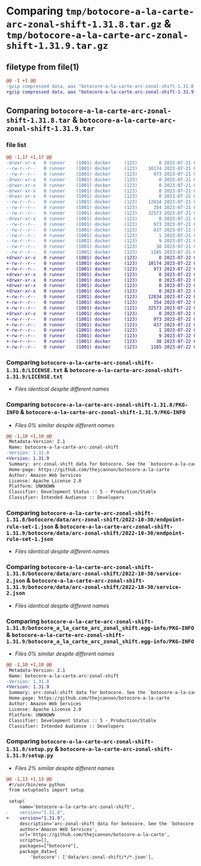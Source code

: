 # Comparing `tmp/botocore-a-la-carte-arc-zonal-shift-1.31.8.tar.gz` & `tmp/botocore-a-la-carte-arc-zonal-shift-1.31.9.tar.gz`

## filetype from file(1)

```diff
@@ -1 +1 @@
-gzip compressed data, was "botocore-a-la-carte-arc-zonal-shift-1.31.8.tar", last modified: Fri Jul 21 01:21:16 2023, max compression
+gzip compressed data, was "botocore-a-la-carte-arc-zonal-shift-1.31.9.tar", last modified: Sat Jul 22 01:20:19 2023, max compression
```

## Comparing `botocore-a-la-carte-arc-zonal-shift-1.31.8.tar` & `botocore-a-la-carte-arc-zonal-shift-1.31.9.tar`

### file list

```diff
@@ -1,17 +1,17 @@
-drwxr-xr-x   0 runner    (1001) docker     (123)        0 2023-07-21 01:21:16.926839 botocore-a-la-carte-arc-zonal-shift-1.31.8/
--rw-r--r--   0 runner    (1001) docker     (123)    10174 2023-07-21 01:21:16.000000 botocore-a-la-carte-arc-zonal-shift-1.31.8/LICENSE.txt
--rw-r--r--   0 runner    (1001) docker     (123)      973 2023-07-21 01:21:16.926839 botocore-a-la-carte-arc-zonal-shift-1.31.8/PKG-INFO
-drwxr-xr-x   0 runner    (1001) docker     (123)        0 2023-07-21 01:21:16.926839 botocore-a-la-carte-arc-zonal-shift-1.31.8/botocore/
-drwxr-xr-x   0 runner    (1001) docker     (123)        0 2023-07-21 01:21:16.926839 botocore-a-la-carte-arc-zonal-shift-1.31.8/botocore/data/
-drwxr-xr-x   0 runner    (1001) docker     (123)        0 2023-07-21 01:21:16.926839 botocore-a-la-carte-arc-zonal-shift-1.31.8/botocore/data/arc-zonal-shift/
-drwxr-xr-x   0 runner    (1001) docker     (123)        0 2023-07-21 01:21:16.926839 botocore-a-la-carte-arc-zonal-shift-1.31.8/botocore/data/arc-zonal-shift/2022-10-30/
--rw-r--r--   0 runner    (1001) docker     (123)    12834 2023-07-21 01:21:06.000000 botocore-a-la-carte-arc-zonal-shift-1.31.8/botocore/data/arc-zonal-shift/2022-10-30/endpoint-rule-set-1.json
--rw-r--r--   0 runner    (1001) docker     (123)      354 2023-07-21 01:21:06.000000 botocore-a-la-carte-arc-zonal-shift-1.31.8/botocore/data/arc-zonal-shift/2022-10-30/paginators-1.json
--rw-r--r--   0 runner    (1001) docker     (123)    32573 2023-07-21 01:21:06.000000 botocore-a-la-carte-arc-zonal-shift-1.31.8/botocore/data/arc-zonal-shift/2022-10-30/service-2.json
-drwxr-xr-x   0 runner    (1001) docker     (123)        0 2023-07-21 01:21:16.926839 botocore-a-la-carte-arc-zonal-shift-1.31.8/botocore_a_la_carte_arc_zonal_shift.egg-info/
--rw-r--r--   0 runner    (1001) docker     (123)      973 2023-07-21 01:21:16.000000 botocore-a-la-carte-arc-zonal-shift-1.31.8/botocore_a_la_carte_arc_zonal_shift.egg-info/PKG-INFO
--rw-r--r--   0 runner    (1001) docker     (123)      437 2023-07-21 01:21:16.000000 botocore-a-la-carte-arc-zonal-shift-1.31.8/botocore_a_la_carte_arc_zonal_shift.egg-info/SOURCES.txt
--rw-r--r--   0 runner    (1001) docker     (123)        1 2023-07-21 01:21:16.000000 botocore-a-la-carte-arc-zonal-shift-1.31.8/botocore_a_la_carte_arc_zonal_shift.egg-info/dependency_links.txt
--rw-r--r--   0 runner    (1001) docker     (123)        9 2023-07-21 01:21:16.000000 botocore-a-la-carte-arc-zonal-shift-1.31.8/botocore_a_la_carte_arc_zonal_shift.egg-info/top_level.txt
--rw-r--r--   0 runner    (1001) docker     (123)       38 2023-07-21 01:21:16.926839 botocore-a-la-carte-arc-zonal-shift-1.31.8/setup.cfg
--rw-r--r--   0 runner    (1001) docker     (123)     1165 2023-07-21 01:21:16.000000 botocore-a-la-carte-arc-zonal-shift-1.31.8/setup.py
+drwxr-xr-x   0 runner    (1001) docker     (123)        0 2023-07-22 01:20:19.948830 botocore-a-la-carte-arc-zonal-shift-1.31.9/
+-rw-r--r--   0 runner    (1001) docker     (123)    10174 2023-07-22 01:20:19.000000 botocore-a-la-carte-arc-zonal-shift-1.31.9/LICENSE.txt
+-rw-r--r--   0 runner    (1001) docker     (123)      973 2023-07-22 01:20:19.948830 botocore-a-la-carte-arc-zonal-shift-1.31.9/PKG-INFO
+drwxr-xr-x   0 runner    (1001) docker     (123)        0 2023-07-22 01:20:19.944830 botocore-a-la-carte-arc-zonal-shift-1.31.9/botocore/
+drwxr-xr-x   0 runner    (1001) docker     (123)        0 2023-07-22 01:20:19.944830 botocore-a-la-carte-arc-zonal-shift-1.31.9/botocore/data/
+drwxr-xr-x   0 runner    (1001) docker     (123)        0 2023-07-22 01:20:19.944830 botocore-a-la-carte-arc-zonal-shift-1.31.9/botocore/data/arc-zonal-shift/
+drwxr-xr-x   0 runner    (1001) docker     (123)        0 2023-07-22 01:20:19.948830 botocore-a-la-carte-arc-zonal-shift-1.31.9/botocore/data/arc-zonal-shift/2022-10-30/
+-rw-r--r--   0 runner    (1001) docker     (123)    12834 2023-07-22 01:20:09.000000 botocore-a-la-carte-arc-zonal-shift-1.31.9/botocore/data/arc-zonal-shift/2022-10-30/endpoint-rule-set-1.json
+-rw-r--r--   0 runner    (1001) docker     (123)      354 2023-07-22 01:20:09.000000 botocore-a-la-carte-arc-zonal-shift-1.31.9/botocore/data/arc-zonal-shift/2022-10-30/paginators-1.json
+-rw-r--r--   0 runner    (1001) docker     (123)    32573 2023-07-22 01:20:09.000000 botocore-a-la-carte-arc-zonal-shift-1.31.9/botocore/data/arc-zonal-shift/2022-10-30/service-2.json
+drwxr-xr-x   0 runner    (1001) docker     (123)        0 2023-07-22 01:20:19.948830 botocore-a-la-carte-arc-zonal-shift-1.31.9/botocore_a_la_carte_arc_zonal_shift.egg-info/
+-rw-r--r--   0 runner    (1001) docker     (123)      973 2023-07-22 01:20:19.000000 botocore-a-la-carte-arc-zonal-shift-1.31.9/botocore_a_la_carte_arc_zonal_shift.egg-info/PKG-INFO
+-rw-r--r--   0 runner    (1001) docker     (123)      437 2023-07-22 01:20:19.000000 botocore-a-la-carte-arc-zonal-shift-1.31.9/botocore_a_la_carte_arc_zonal_shift.egg-info/SOURCES.txt
+-rw-r--r--   0 runner    (1001) docker     (123)        1 2023-07-22 01:20:19.000000 botocore-a-la-carte-arc-zonal-shift-1.31.9/botocore_a_la_carte_arc_zonal_shift.egg-info/dependency_links.txt
+-rw-r--r--   0 runner    (1001) docker     (123)        9 2023-07-22 01:20:19.000000 botocore-a-la-carte-arc-zonal-shift-1.31.9/botocore_a_la_carte_arc_zonal_shift.egg-info/top_level.txt
+-rw-r--r--   0 runner    (1001) docker     (123)       38 2023-07-22 01:20:19.948830 botocore-a-la-carte-arc-zonal-shift-1.31.9/setup.cfg
+-rw-r--r--   0 runner    (1001) docker     (123)     1165 2023-07-22 01:20:19.000000 botocore-a-la-carte-arc-zonal-shift-1.31.9/setup.py
```

### Comparing `botocore-a-la-carte-arc-zonal-shift-1.31.8/LICENSE.txt` & `botocore-a-la-carte-arc-zonal-shift-1.31.9/LICENSE.txt`

 * *Files identical despite different names*

### Comparing `botocore-a-la-carte-arc-zonal-shift-1.31.8/PKG-INFO` & `botocore-a-la-carte-arc-zonal-shift-1.31.9/PKG-INFO`

 * *Files 0% similar despite different names*

```diff
@@ -1,10 +1,10 @@
 Metadata-Version: 2.1
 Name: botocore-a-la-carte-arc-zonal-shift
-Version: 1.31.8
+Version: 1.31.9
 Summary: arc-zonal-shift data for botocore. See the `botocore-a-la-carte` package for more info.
 Home-page: https://github.com/thejcannon/botocore-a-la-carte
 Author: Amazon Web Services
 License: Apache License 2.0
 Platform: UNKNOWN
 Classifier: Development Status :: 5 - Production/Stable
 Classifier: Intended Audience :: Developers
```

### Comparing `botocore-a-la-carte-arc-zonal-shift-1.31.8/botocore/data/arc-zonal-shift/2022-10-30/endpoint-rule-set-1.json` & `botocore-a-la-carte-arc-zonal-shift-1.31.9/botocore/data/arc-zonal-shift/2022-10-30/endpoint-rule-set-1.json`

 * *Files identical despite different names*

### Comparing `botocore-a-la-carte-arc-zonal-shift-1.31.8/botocore/data/arc-zonal-shift/2022-10-30/service-2.json` & `botocore-a-la-carte-arc-zonal-shift-1.31.9/botocore/data/arc-zonal-shift/2022-10-30/service-2.json`

 * *Files identical despite different names*

### Comparing `botocore-a-la-carte-arc-zonal-shift-1.31.8/botocore_a_la_carte_arc_zonal_shift.egg-info/PKG-INFO` & `botocore-a-la-carte-arc-zonal-shift-1.31.9/botocore_a_la_carte_arc_zonal_shift.egg-info/PKG-INFO`

 * *Files 0% similar despite different names*

```diff
@@ -1,10 +1,10 @@
 Metadata-Version: 2.1
 Name: botocore-a-la-carte-arc-zonal-shift
-Version: 1.31.8
+Version: 1.31.9
 Summary: arc-zonal-shift data for botocore. See the `botocore-a-la-carte` package for more info.
 Home-page: https://github.com/thejcannon/botocore-a-la-carte
 Author: Amazon Web Services
 License: Apache License 2.0
 Platform: UNKNOWN
 Classifier: Development Status :: 5 - Production/Stable
 Classifier: Intended Audience :: Developers
```

### Comparing `botocore-a-la-carte-arc-zonal-shift-1.31.8/setup.py` & `botocore-a-la-carte-arc-zonal-shift-1.31.9/setup.py`

 * *Files 2% similar despite different names*

```diff
@@ -1,13 +1,13 @@
 #!/usr/bin/env python
 from setuptools import setup
 
 setup(
     name='botocore-a-la-carte-arc-zonal-shift',
-    version="1.31.8",
+    version="1.31.9",
     description='arc-zonal-shift data for botocore. See the `botocore-a-la-carte` package for more info.',
     author='Amazon Web Services',
     url='https://github.com/thejcannon/botocore-a-la-carte',
     scripts=[],
     packages=["botocore"],
     package_data={
         'botocore': ['data/arc-zonal-shift/*/*.json'],
```

